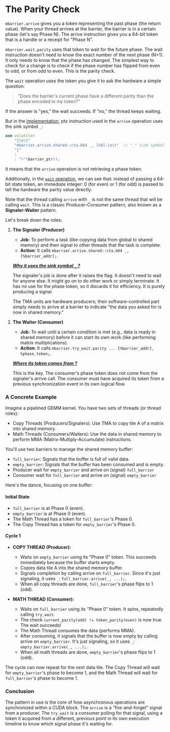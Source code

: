 # The Parity Check

`mbarrier.arrive` gives you a token representing the past phase (the return value). When your thread arrives at the barrier, the barrier is in a certain phase (let's say Phase N). The arrive instruction gives you a 64-bit token that is a handle or a receipt for "Phase N".

`mbarrier.wait.parity` uses that token to wait for the future phase. The wait instruction doesn't need to know the exact number of the next phase (N+1). It only needs to know that the phase has changed. The simplest way to check for a change is to check if the phase number has flipped from even to odd, or from odd to even. This is the parity check.

The `wait` operation uses the token you give it to ask the hardware a simple question:

> "Does the barrier's current phase have a different parity than the phase encoded in my token?"

If the answer is "yes," the wait succeeds. If "no," the thread keeps waiting.

But in the [implementation](https://github.com/lcy-seso/DLFrameworkTest/blob/master/Cuda/hopper_gemm/tma_load_cuda/tma_utils.cuh#L219), ptx instruction used in the `arrive` operation uses the sink symbol `_`:

```cpp
asm volatile(
    "{\n\t"
    "mbarrier.arrive.shared::cta.b64 _, [%0];\n\t"  // "_" sink symbol is used
    "}"
    :
    : "r"(barrier_ptr));
```

It means that the `arrive` operation is not retrieving a phase token.

Additionally, in the [`wait` operation](https://github.com/lcy-seso/DLFrameworkTest/blob/master/Cuda/hopper_gemm/tma_load_cuda/tma_utils.cuh#L198), we can see that: instead of passing a 64-bit state token, an immediate integer: 0 (for even) or 1 (for odd) is passed to tell the hardware the parity value directly.

Note that the thread calling `arrive` with `_` is not the same thread that will be calling `wait`. This is a classic Producer-Consumer pattern, also known as a **Signaler-Waiter** pattern.

Let's break down the roles:

1. **The Signaler (Producer)**

    - **Job**: To perform a task (like copying data from global to shared memory) and then signal to other threads that the task is complete.
    - **Action**: It calls `mbarrier.arrive.shared::cta.b64 _, [%barrier_addr];`.
    
    <ins>***Why it uses the sink symbol `_` ?***</ins>
    
    The signaler's job is done after it raises the flag. It doesn't need to wait for anyone else. It might go on to do other work or simply terminate. It has no use for the phase token, so it discards it for efficiency. It is purely producing a signal.

    The TMA units are hardware producers; their software-controlled part simply needs to arrive at a barrier to indicate "the data you asked for is now in shared memory."

2. **The Waiter (Consumer)**

    - **Job**: To wait until a certain condition is met (e.g., data is ready in shared memory) before it can start its own work (like performing matrix multiplications).
    - **Action**: It calls `mbarrier.try_wait.parity ... [%barrier_addr], %phase_token;`.
    
    <ins>***Where its token comes from ?***</ins>
    
    This is the key. The consumer's phase token does not come from the signaler's arrive call. The consumer must have acquired its token from a previous synchronization event in its own logical flow.

### A Concrete Example

Imagine a pipelined GEMM kernel. You have two sets of threads (or thread roles):

- Copy Threads (Producers/Signalers): Use TMA to copy tile A of a matrix into shared memory.
- Math Threads (Consumers/Waiters): Use the data in shared memory to perform MMA (Matrix-Multiply-Accumulate) instructions.

You'll use two barriers to manage the shared memory buffer:

- `full_barrier`: Signals that the buffer is full of valid data.
- `empty_barrier`: Signals that the buffer has been consumed and is empty.
- Producer wait for `empty_barrier` and arrive on (signal) `full_barrier`
- Consumer wait for `full_barrier` and arrive on (signal) `empty_barrier`

Here's the dance, focusing on one buffer:

#### Initial State

- `full_barrier` is at Phase 0 (even).
- `empty_barrier` is at Phase 0 (even).
- The Math Thread has a token for `full_barrier`'s Phase 0.
- The Copy Thread has a token for `empty_barrier`'s Phase 0.

#### Cycle 1

- **COPY THREAD (Producer):**

  - Waits on `empty_barrier` using its "Phase 0" token. This succeeds immediately because the buffer starts empty.
  - Copies data tile A into the shared memory buffer.
  - Signals completion by calling arrive on `full_barrier`. Since it's just signaling, it uses `_`: `full_barrier.arrive(_, ...);`.
  - When all copy threads are done, `full_barrier`'s phase flips to 1 (odd).

- **MATH THREAD (Consumer):**

  - Waits on `full_barrier` using its "Phase 0" token. It spins, repeatedly calling `try_wait`.
  - The check `current_parity(odd) != token_parity(even)` is now true. The wait succeeds!
  - The Math Thread consumes the data (performs MMA).
  - After consuming, it signals that the buffer is now empty by calling arrive on `empty_barrier`. It's just signaling, so it uses `_`: `empty_barrier.arrive(_, ...);`.
  - When all math threads are done, `empty_barrier`'s phase flips to 1 (odd).

The cycle can now repeat for the next data tile. The Copy Thread will wait for `empty_barrier`'s phase to become 1, and the Math Thread will wait for `full_barrier`'s phase to become 1.

### Conclusion

The pattern in use is the core of how asynchronous operations are synchronized within a CUDA block. The `arrive` is a "fire-and-forget" signal from a producer. The `try_wait` is a consumer polling for that signal, using a token it acquired from a different, previous point in its own execution timeline to know which signal phase it's waiting for.
